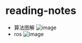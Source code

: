 # reading-notes
* 算法图解
![image](https://github.com/lab135-ncepu/reading-notes/blob/master/%E7%AE%97%E6%B3%95%E5%9B%BE%E8%A7%A3.png)
* ros
![image](https://github.com/lab135-ncepu/reading-notes/blob/master/ROS.png)
